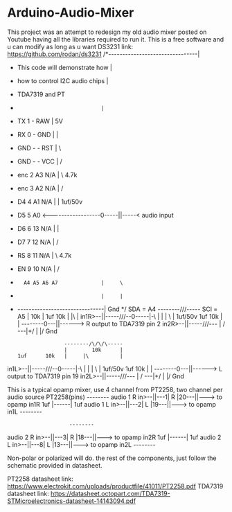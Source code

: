 # Arduino-Audio-Mixer
This project was an attempt to redesign my old audio mixer posted on Youtube having all the libraries required to run it. This is a free software and u can modify as long as u want
DS3231 link: https://github.com/rodan/ds3231
  /*--------------------------------|
   * This code will demonstrate how |
   * how to control I2C audio chips |
   * TDA7319 and PT
   *                                |
   *   TX  1         - RAW          |     5V
   *   RX  0         - GND          |     |
   *   GND -         - RST          |     \
   *   GND -         - VCC          |     /
   *   enc 2        A3 N/A          |     \   4.7k
   *   enc 3        A2 N/A          |     /
   *   D4  4        A1 N/A          |     |     1uf/50v
   *   D5  5        A0 <------------------0-----||-----< audio input
   *   D6  6        13 N/A          |     |
   *   D7  7        12 N/A          |     /
   *   RS  8        11 N/A          |     \   4.7k
   *   EN  9        10 N/A          |     /
   *       A4 A5 A6 A7              |     \
   *                                |     |
   * -------------------------------|    Gnd
   */
   SDA = A4             --------/\/\/\-----
   SCl = A5             |        10k      |
         1uf      10k   |     |\          |
  in1R>--||-----/\/\/\--0-----|-\         |
                        |     |  \        |   1uf/50v
         1uf      10k   |     |   --------0---||------> R output to TDA7319 pin 2
  in2R>--||-----/\/\/\---     |  /
                           ---|+/
                           |  |/
                          Gnd
                          
                        --------/\/\/\-----
                        |        10k      |
         1uf      10k   |     |\          |
  in1L>--||-----/\/\/\--0-----|-\         |
                        |     |  \        |   1uf/50v
         1uf      10k   |     |   --------0---||------> L output to TDA7319 pin 19
  in2L>--||-----/\/\/\---     |  /
                           ---|+/
                           |  |/
                          Gnd
                          
   This is a typical opamp mixer, use 4 channel from PT2258, two channel per audio source
                         PT2258(pins)
                        --------
   audio 1 R in>--||---1|  R   |20---||---> to opamp in1R
                  1uf   |------|     1uf
   audio 1 L in>--||---2|  L   |19---||---> to opamp in1L
                        --------
                        
                        --------
   audio 2 R in>--||---3|  R   |18---||---> to opamp in2R
                  1uf   |------|     1uf
   audio 2 L in>--||---8|  L   |13---||---> to opamp in2L
                        --------
                        
   Non-polar or polarized will do. the rest of the components, just follow the schematic provided in datasheet.
   
   PT2258 datasheet link: https://www.electrokit.com/uploads/productfile/41011/PT2258.pdf
   TDA7319 datasheet link: https://datasheet.octopart.com/TDA7319-STMicroelectronics-datasheet-14143094.pdf
